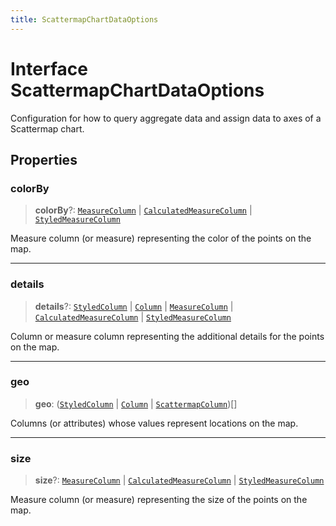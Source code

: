 ```yaml
---
title: ScattermapChartDataOptions
---
```


# Interface ScattermapChartDataOptions

Configuration for how to query aggregate data and assign data
to axes of a Scattermap chart.

## Properties

### colorBy

> **colorBy**?: [`MeasureColumn`](../../sdk-data/interfaces/interface.MeasureColumn.md) \| [`CalculatedMeasureColumn`](../../sdk-data/interfaces/interface.CalculatedMeasureColumn.md) \| [`StyledMeasureColumn`](interface.StyledMeasureColumn.md)

Measure column (or measure) representing the color of the points on the map.

***

### details

> **details**?: [`StyledColumn`](interface.StyledColumn.md) \| [`Column`](../../sdk-data/interfaces/interface.Column.md) \| [`MeasureColumn`](../../sdk-data/interfaces/interface.MeasureColumn.md) \| [`CalculatedMeasureColumn`](../../sdk-data/interfaces/interface.CalculatedMeasureColumn.md) \| [`StyledMeasureColumn`](interface.StyledMeasureColumn.md)

Column or measure column representing the additional details for the points on the map.

***

### geo

> **geo**: ([`StyledColumn`](interface.StyledColumn.md) \| [`Column`](../../sdk-data/interfaces/interface.Column.md) \| [`ScattermapColumn`](interface.ScattermapColumn.md))[]

Columns (or attributes) whose values represent locations on the map.

***

### size

> **size**?: [`MeasureColumn`](../../sdk-data/interfaces/interface.MeasureColumn.md) \| [`CalculatedMeasureColumn`](../../sdk-data/interfaces/interface.CalculatedMeasureColumn.md) \| [`StyledMeasureColumn`](interface.StyledMeasureColumn.md)

Measure column (or measure) representing the size of the points on the map.
